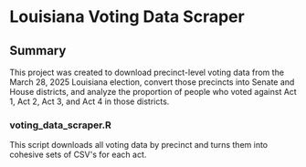 # Louisiana Voting Data Scraper

## Summary 
This project was created to download precinct-level voting data from the March 28, 2025 Louisiana election, convert those precincts into Senate and House districts, and analyze the proportion of people who voted against Act 1, Act 2, Act 3, and Act 4 in those districts. 

### voting_data_scraper.R
This script downloads all voting data by precinct and turns them into cohesive sets of CSV's for each act. 

###

